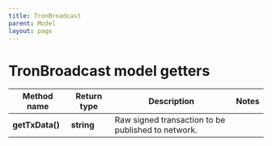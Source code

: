 ```yaml
---
title: TronBroadcast
parent: Model
layout: page
---
```


# TronBroadcast model getters

Method name | Return type | Description | Notes
------------ | ------------- | ------------- | -------------
**getTxData()** | **string** | Raw signed transaction to be published to network. |

